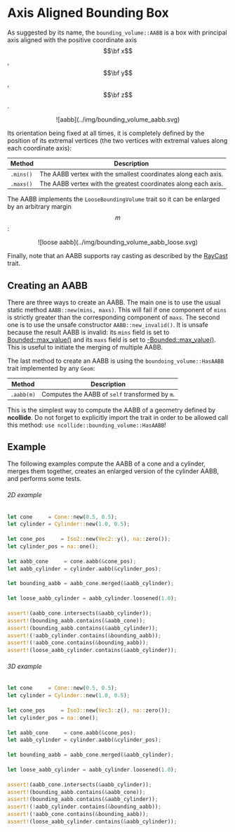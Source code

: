 # Axis Aligned Bounding Box

As suggested by its name, the `bounding_volume::AABB` is a box with principal
axis aligned with the positive coordinate axis $$\bf x$$, $$\bf y$$, $$\bf z$$.

<center>
![aabb](../img/bounding_volume_aabb.svg)
</center>

Its orientation being fixed at all times, it is completely defined by the
position of its extremal vertices (the two vertices with extremal values along
each coordinate axis):

| Method   | Description                                                    |
|--        | --                                                             |
| `.mins()` | The AABB vertex with the smallest coordinates along each axis. |
| `.maxs()` | The AABB vertex with the greatest coordinates along each axis. |


The AABB implements the `LooseBoundingVolume` trait so it can be enlarged by an
arbitrary margin $$m$$:

<center>
![loose aabb](../img/bounding_volume_aabb_loose.svg)
</center>

Finally, note that an AABB supports ray casting as described by the
[RayCast](../ray_casting/README.html) trait.

## Creating an AABB
There are three ways to create an AABB. The main one is to use the usual
static method `AABB::new(mins, maxs)`. This will fail if one component of
`mins` is strictly greater than the corresponding component of `maxs`. The
second one is to use the unsafe constructor `AABB::new_invalid()`. It is unsafe
because the result AABB is invalid: its `mins` field is set to
[Bounded::max_value()](http://doc.rust-lang.org/std/num/trait.Bounded.html) and
its `maxs` field is set to
[-Bounded::max_value()](http://doc.rust-lang.org/std/num/trait.Bounded.html).
This is useful to initiate the merging of multiple AABB.


The last method to create an AABB is using the `boundoing_volume::HasAABB`
trait implemented by any `Geom`:

| Method    | Description                                     |
|--         | --                                              |
| `.aabb(m)` | Computes the AABB of `self` transformed by `m`. |

This is the simplest way to compute the AABB of a geometry defined by
**ncollide**. Do not forget to explicitly import the trait in order to be
allowed call this method: `use ncollide::bounding_volume::HasAABB`!

## Example

The following examples compute the AABB of a cone and a cylinder,
merges them together, creates an enlarged version of the cylinder AABB, and
performs some tests.

###### 2D example <span class="d2" onclick="window.open('../src/aabb2d.rs')"></span>
```rust
let cone     = Cone::new(0.5, 0.5);
let cylinder = Cylinder::new(1.0, 0.5);

let cone_pos     = Iso2::new(Vec2::y(), na::zero());
let cylinder_pos = na::one();

let aabb_cone     = cone.aabb(&cone_pos);
let aabb_cylinder = cylinder.aabb(&cylinder_pos);

let bounding_aabb = aabb_cone.merged(&aabb_cylinder);

let loose_aabb_cylinder = aabb_cylinder.loosened(1.0);

assert!(aabb_cone.intersects(&aabb_cylinder));
assert!(bounding_aabb.contains(&aabb_cone));
assert!(bounding_aabb.contains(&aabb_cylinder));
assert!(!aabb_cylinder.contains(&bounding_aabb));
assert!(!aabb_cone.contains(&bounding_aabb));
assert!(loose_aabb_cylinder.contains(&aabb_cylinder));
```

###### 3D example <span class="d3" onclick="window.open('../src/aabb3d.rs')"></span>
```rust
let cone     = Cone::new(0.5, 0.5);
let cylinder = Cylinder::new(1.0, 0.5);

let cone_pos     = Iso3::new(Vec3::z(), na::zero());
let cylinder_pos = na::one();

let aabb_cone     = cone.aabb(&cone_pos);
let aabb_cylinder = cylinder.aabb(&cylinder_pos);

let bounding_aabb = aabb_cone.merged(&aabb_cylinder);

let loose_aabb_cylinder = aabb_cylinder.loosened(1.0);

assert!(aabb_cone.intersects(&aabb_cylinder));
assert!(bounding_aabb.contains(&aabb_cone));
assert!(bounding_aabb.contains(&aabb_cylinder));
assert!(!aabb_cylinder.contains(&bounding_aabb));
assert!(!aabb_cone.contains(&bounding_aabb));
assert!(loose_aabb_cylinder.contains(&aabb_cylinder));
```
